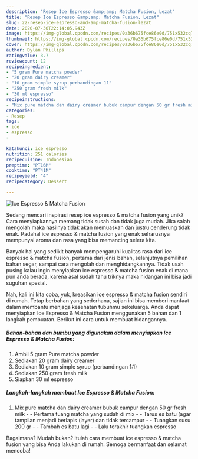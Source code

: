 ```yaml
---
description: "Resep Ice Espresso &amp;amp; Matcha Fusion, Lezat"
title: "Resep Ice Espresso &amp;amp; Matcha Fusion, Lezat"
slug: 22-resep-ice-espresso-and-amp-matcha-fusion-lezat
date: 2020-07-30T22:14:05.943Z
image: https://img-global.cpcdn.com/recipes/0a36b675fce86e0d/751x532cq70/ice-espresso-matcha-fusion-foto-resep-utama.jpg
thumbnail: https://img-global.cpcdn.com/recipes/0a36b675fce86e0d/751x532cq70/ice-espresso-matcha-fusion-foto-resep-utama.jpg
cover: https://img-global.cpcdn.com/recipes/0a36b675fce86e0d/751x532cq70/ice-espresso-matcha-fusion-foto-resep-utama.jpg
author: Dylan Phillips
ratingvalue: 3.7
reviewcount: 12
recipeingredient:
- "5 gram Pure matcha powder"
- "20 gram dairy creamer"
- "10 gram simple syrup perbandingan 11"
- "250 gram fresh milk"
- "30 ml espresso"
recipeinstructions:
- "Mix pure matcha dan dairy creamer bubuk campur dengan 50 gr fresh milk  Pertama tuang matcha yang sudah di mix  Tarus es batu (agar tampilan menjadi berlapis (layer) dan tidak tercampur  Tuangkan susu 200 gr  Tambah es batu lagi  Lalu terakhir tuangkan espresso"
categories:
- Resep
tags:
- ice
- espresso
- 

katakunci: ice espresso  
nutrition: 251 calories
recipecuisine: Indonesian
preptime: "PT16M"
cooktime: "PT41M"
recipeyield: "4"
recipecategory: Dessert

---
```



![Ice Espresso &amp; Matcha Fusion](https://img-global.cpcdn.com/recipes/0a36b675fce86e0d/751x532cq70/ice-espresso-matcha-fusion-foto-resep-utama.jpg)

Sedang mencari inspirasi resep ice espresso &amp; matcha fusion yang unik? Cara menyiapkannya memang tidak susah dan tidak juga mudah. Jika salah mengolah maka hasilnya tidak akan memuaskan dan justru cenderung tidak enak. Padahal ice espresso &amp; matcha fusion yang enak seharusnya mempunyai aroma dan rasa yang bisa memancing selera kita.

Banyak hal yang sedikit banyak mempengaruhi kualitas rasa dari ice espresso &amp; matcha fusion, pertama dari jenis bahan, selanjutnya pemilihan bahan segar, sampai cara mengolah dan menghidangkannya. Tidak usah pusing kalau ingin menyiapkan ice espresso &amp; matcha fusion enak di mana pun anda berada, karena asal sudah tahu triknya maka hidangan ini bisa jadi suguhan spesial.




Nah, kali ini kita coba, yuk, kreasikan ice espresso &amp; matcha fusion sendiri di rumah. Tetap berbahan yang sederhana, sajian ini bisa memberi manfaat dalam membantu menjaga kesehatan tubuhmu sekeluarga. Anda dapat menyiapkan Ice Espresso &amp; Matcha Fusion menggunakan 5 bahan dan 1 langkah pembuatan. Berikut ini cara untuk membuat hidangannya.

<!--inarticleads1-->

##### Bahan-bahan dan bumbu yang digunakan dalam menyiapkan Ice Espresso &amp; Matcha Fusion:

1. Ambil 5 gram Pure matcha powder
1. Sediakan 20 gram dairy creamer
1. Sediakan 10 gram simple syrup (perbandingan 1:1)
1. Sediakan 250 gram fresh milk
1. Siapkan 30 ml espresso




<!--inarticleads2-->

##### Langkah-langkah membuat Ice Espresso &amp; Matcha Fusion:

1. Mix pure matcha dan dairy creamer bubuk campur dengan 50 gr fresh milk -  - Pertama tuang matcha yang sudah di mix -  - Tarus es batu (agar tampilan menjadi berlapis (layer) dan tidak tercampur -  - Tuangkan susu 200 gr -  - Tambah es batu lagi -  - Lalu terakhir tuangkan espresso




Bagaimana? Mudah bukan? Itulah cara membuat ice espresso &amp; matcha fusion yang bisa Anda lakukan di rumah. Semoga bermanfaat dan selamat mencoba!

